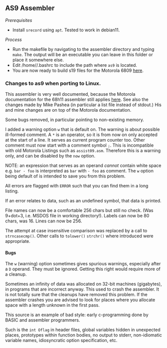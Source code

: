 ## AS9 Assembler

_Prerequisites_

* Install `srecord` using `apt`. Tested to work in debian11.

_Process_

* Run the makefile by navigating to the assembler directory and typing `make`. The output will be an executable you can leave in this folder or place it somewhere else.
* Edit /home/<user>/.bashrc to include the path where `as9` is located.
* You are now ready to build s19 files for the Motorola 6809 [here](../core/README.md).

### Changes to as9 when porting to Linux.

This assembler is very well documented, because the Motorola documentation for the 68h11 assembler still applies [here](../doc/as11v2.pdf). See also the changes made by Mike Pashea (in particular a list file instead of stdout.) His and mine changes are on top of the Motorola documentation.

Some bugs removed, in particular pointing to non-existing memory.

I added a warning option `w` that is default on. The warning is about possible ill-formed comment. A `*` is an operator, so it is from now on only accepted at the start of a line. It serves as current program counter too. Other comment must now start with a comment symbol `;`. This is incompatible with old Motorola Listings such as `assist09.asm`. Therefore this is a warning only, and can be disabled by the `now` option.

NOTE: an expression that serves as an operand _cannot_ contain white space e.g. `bar - foo` is interpreted as `bar` with `- foo` as comment. The `w` option being default of is intended to save you from this problem.

All errors are flagged with `ERROR` such that you can find them in a long listing.

If an error relates to data, such as an undefined symbol, that data is printed.

File names can now be a comfortable 256 chars but still no check. (Was 9+dot+3, i.e. MSDOS file in working directory!).  Labels can now be 80 chars, was 16. Lines can now be 256.

The attempt at case insensitive comparison was replaced by a call to `strncasecmp()`. Other calls to `tolower()` `strchr()` where introduced were appropriate.

#### Bugs

The `w` (warning) option sometimes gives spurious warnings, especially after a `D` operand. They must be ignored. Getting this right would require more of a cleanup.

Sometimes an infinity of data was allocated on 32-bit machines (gigabytes), in programs that are incorrect anyway. This used to crash the assembler. It is not totally sure that the cleanups have removed this problem. If the assembler crashes you are advised to look for places where you allocate space with a length unknown in the first pass.

This source is an example of bad style: early c-programming done by BASIC and assembler programmers. 

Such is the `int Oflag` in header files, global variables hidden in unexpected places, prototypes within function bodies, no output to stderr, non-idiomatic variable names, idiosyncratic option specification, etc.
